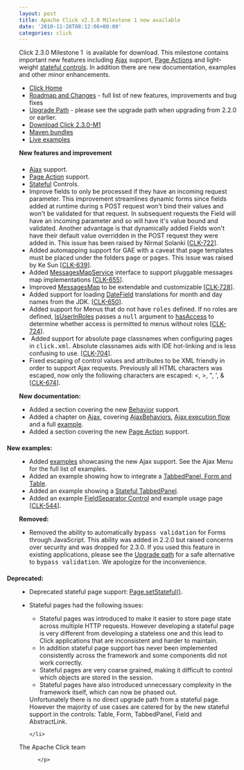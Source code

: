 ```yaml
---
layout: post
title: Apache Click v2.3.0 Milestone 1 now available
date: '2010-11-28T08:12:06+00:00'
categories: click
---
```

<p>Click 2.3.0 Milestone 1&nbsp; is available for download.  This milestone contains important new features including <a href="http://click.apache.org/docs/user-guide/html/ch04.html">Ajax</a> support, <a href="http://click.apache.org/docs/user-guide/html/ch02s07.html">Page Actions</a> and light-weight <a href="http://click.apache.org/docs/click-api/org/apache/click/Stateful.html">stateful controls</a>. In addition there are new documentation, examples and other minor enhancements.</p> 
  <p> </p> 
  <ul> 
    <li><a href="http://click.apache.org/">Click Home</a></li> 
    <li><a href="http://click.apache.org/docs/roadmap-changes.html#2.3.0">Roadmap  and Changes</a> - full list of new features, improvements and bug fixes</li> 
    <li><a href="http://click.apache.org/docs/upgrade-path.html#2.3.0">Upgrade  Path</a> - please see the upgrade path when upgrading from 2.2.0 or  earlier.</li> 
    <li><a href="http://www.apache.org/dyn/closer.cgi/click/click/2.3.0-M1/click-2.3.0-M1.zip">Download  Click 2.3.0-M1</a></li> 
    <li><a href="http://repo1.maven.org/maven2/org/apache/click/">Maven bundles</a> </li> 
    <li><a href="http://click.avoka.com/click-examples/">Live examples</a></li> 
  </ul> 
  <p> <b>New features and improvement<br /></b></p> 
  <div style="margin-left: -2em; margin-top: 1.5em; margin-bottom: 1em;"> </div> 
  <ul> 
    <li><a href="http://click.apache.org/docs/user-guide/html/ch04.html">Ajax</a> support.</li> 
    <li><a href="http://click.apache.org/docs/user-guide/html/ch02s07.html">Page Action</a> support.
        </li> 
    <li><a href="http://click.apache.org/docs/click-api/org/apache/click/Stateful.html">Stateful</a> Controls.</li> 
    <li>Improve fields to only be processed if they have an incoming request
              parameter. This improvement streamlines dynamic forms since fields
              added at runtime during s POST request won't bind their values and
              won't be validated for that request. In subsequent requests the Field
              will have an incoming parameter and so will have it's value bound and
              validated. Another advantage is that dynamically added Fields won't
              have their default value overridden in the POST request they were added in.
              This issue has been raised by Nirmal Solanki
            [<a href="https://issues.apache.org/jira/browse/CLK-722" target="_blank">CLK-722</a>].
          </li> 
    <li>
            Added automapping support for GAE with a caveat that page templates
            must be placed under the folders <tt>page</tt> or <tt>pages</tt>.
            This issue was raised by Ke Sun
            [<a href="https://issues.apache.org/jira/browse/CLK-639" target="_blank">CLK-639</a>].
          </li> 
    <li>
            Added <a href="http://click.apache.org/docs/click-api/org/apache/click/service/MessagesMapService.html">MessagesMapService</a>
            interface to support pluggable messages map implementations
            [<a href="https://issues.apache.org/jira/browse/CLK-655" target="_blank">CLK-655</a>].
          </li> 
    <li>
            Improved <a href="http://click.apache.org/docs/click-api/org/apache/click/util/MessagesMap.html">MessagesMap</a>
            to be extendable and customizable
            [<a href="https://issues.apache.org/jira/browse/CLK-728" target="_blank">CLK-728</a>].
          </li> 
    <li>
            Added support for loading <a href="http://click.apache.org/docs/extras-api/org/apache/click/extras/control/DateField.html">DateField</a>
            translations for month and day names from the JDK.
            [<a href="https://issues.apache.org/jira/browse/CLK-650" target="_blank">CLK-650</a>].
          </li> 
    <li>
              Added support for Menus that do not have <tt>roles</tt> defined.
              If no roles are defined,
              <a href="http://click.apache.org/docs/extras-api/org/apache/click/extras/control/Menu.html#isUserInRoles%28%29">IsUserInRoles</a>
              passes a <tt>null</tt> argument to
              <a href="http://click.apache.org/docs/extras-api/org/apache/click/extras/security/AccessController.html#hasAccess%28javax.servlet.http.HttpServletRequest,%20java.lang.String%29">hasAccess</a>
              to determine whether access is permitted to menus without roles
              [<a href="https://issues.apache.org/jira/browse/CLK-724" target="_blank">CLK-724</a>].
          </li> 
    <li>&nbsp;Added support for absolute page classnames when configuring pages
              in <tt>click.xml</tt>. Absolute classnames aids with IDE hot-linking
              and is less confusing to use.
              [<a href="https://issues.apache.org/jira/browse/CLK-704" target="_blank">CLK-704</a>].&nbsp;</li> 
    <li>Fixed escaping of control values and attributes to be XML friendly
              in order to support Ajax requests. Previously all HTML characters was escaped,
              now only the following characters are escaped: &lt;, &gt;, &quot;, ', &amp;
              [<a href="https://issues.apache.org/jira/browse/CLK-674" target="_blank">CLK-674</a>].&nbsp;</li> 
  </ul> 
  <p> <b>New documentation:</b> </p> 
  <ul> 
    <li>Added a section covering the new
          <a href="http://click.apache.org/docs/user-guide/html/ch03s08.html">Behavior</a> support.</li> 
    <li>Added a chapter on <a href="http://click.apache.org/docs/user-guide/html/ch04.html">Ajax</a>,
          covering <a href="http://click.apache.org/docs/user-guide/html/ch04s02.html">AjaxBehaviors</a>,
          <a href="http://click.apache.org/docs/user-guide/html/ch04s03.html">Ajax execution flow</a>
          and a full <a href="http://click.apache.org/docs/user-guide/html/ch04s04.html">example</a>.</li> 
    <li>Added a section covering the new
          <a href="http://click.apache.org/docs/user-guide/html/ch02s07.html">Page Action</a> support.
        </li> 
  </ul> 
  <div style="margin-left: -2em; margin-top: 1.5em; margin-bottom: 1em;"> <b>New examples:</b> </div> 
  <ul> 
    <li>Added <a href="http://click.avoka.com/click-examples/" class="external" target="_blank">examples</a>
          showcasing the new Ajax support. See the Ajax Menu for the full list
          of examples.</li> 
    <li>Added an example showing how to integrate a <a href="http://click.avoka.com/click-examples/panel/tabbed-panel-with-controls.htm" class="external" target="_blank">TabbedPanel, Form and Table</a>.</li> 
    <li>Added an example showing a <a href="http://click.avoka.com/click-examples/panel/stateful-tabbed-panel-demo.htm" class="external" target="_blank">Stateful TabbedPanel</a>.</li> 
    <li>Added an example <a target="_blank" href="http://click.avoka.com/click-examples/control/field-separator-demo.htm">FieldSeparator Control</a> and example usage page
          [<a href="https://issues.apache.org/jira/browse/CLK-544" target="_blank">CLK-544</a>].&nbsp;</li> 
  </ul> 
  <p><b>Removed:</b> <br /></p> 
  <ul> 
    <li>Removed the ability to automatically <tt>bypass validation</tt> for
          Forms through JavaScript. This ability was added in 2.2.0 but raised
          concerns over security and was dropped for 2.3.0. If you used this
          feature in existing applications, please see the
          <a href="http://click.apache.org/docs/upgrade-path.html#removed-bypass-validation">Upgrade path</a>
          for a safe alternative to <tt>bypass validation</tt>. We apologize for
          the inconvenience. </li> 
  </ul> 
  <div style="margin-left: -2em; margin-top: 1.5em; margin-bottom: 1em;"> 
    <p><b>Deprecated:</b> </p> 
  </div> 
  <ul> 
    <li>Deprecated stateful page support: <a href="http://click.apache.org/docs/click-api/org/apache/click/Page.html#setStateful%28boolean%29">Page.setStateful()</a>.
          </li> 
    <li class="change"> 
      <p>
          Stateful pages had the following issues:
          </p> 
      <ul> 
        <li>
            Stateful pages was introduced to make it easier to store page state across
            multiple HTTP requests. However developing a stateful page is very different
            from developing a stateless one and this lead to Click applications that are
            inconsistent and harder to maintain.
            </li> 
        <li>
            In addition stateful page support has never been implemented consistently
            across the framework and some components did not work correctly.
            </li> 
        <li>
            Stateful pages are very coarse grained, making it difficult to control
            which objects are stored in the session.
            </li> 
        <li>
            Stateful pages have also introduced unnecessary complexity in the framework
            itself, which can now be phased out.
            </li> 
      </ul>
          Unfortunately there is no direct upgrade path from a stateful page.
          However the majority of use cases are catered for by the new stateful
          support in the controls: Table, Form, TabbedPanel, Field and AbstractLink.
        
    
    
    
    
    
    
    </li> 
  </ul> 
  <p> </p> 
  <p>The Apache Click team
      
          </p>
